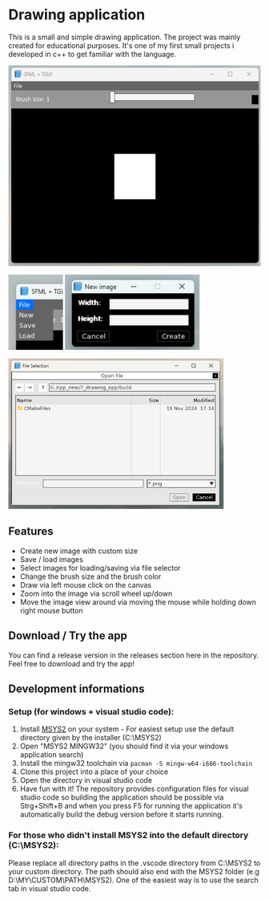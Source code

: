 # Drawing application
This is a small and simple drawing application. The project was mainly created for educational purposes. It's one of my first small projects i developed in c++ to get familiar with the language.

<span><img src="doc/images/main.png" height="400"></span>
<p>
  <span><img src="doc/images/menu.png" height="150"></span>
  <span><img src="doc/images/new-image-dialog.png" height="150"></span>
</p>
<span><img src="doc/images/file-selector.png" height="300"></span>

## Features
- Create new image with custom size
- Save / load images
- Select images for loading/saving via file selector
- Change the brush size and the brush color
- Draw via left mouse click on the canvas
- Zoom into the image via scroll wheel up/down 
- Move the image view around via moving the mouse while holding down right mouse button

## Download / Try the app
You can find a release version in the releases section here in the repository. Feel free to download and try the app!

## Development informations
### Setup (for windows + visual studio code):
1. Install [MSYS2](https://www.msys2.org/) on your system - For easiest setup use the default directory given by the installer (C:\MSYS2)
2. Open "MSYS2 MINGW32" (you should find it via your windows application search)
3. Install the mingw32 toolchain via `pacman -S mingw-w64-i686-toolchain`
4. Clone this project into a place of your choice
5. Open the directory in visual studio code
6. Have fun with it! The repository provides configuration files for visual studio code so building the application should be possible via Strg+Shift+B and when you press F5 for running the application it's automatically build the debug version before it starts running.

### For those who didn't install MSYS2 into the default directory (C:\MSYS2):
Please replace all directory paths in the .vscode directory from C:\MSYS2 to your custom directory. The path should also end with the MSYS2 folder (e.g D:\MY\CUSTOM\PATH\MSYS2). One of the easiest way is to use the search tab in visual studio code.